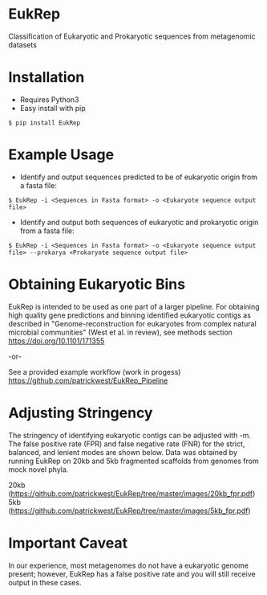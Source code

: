 # EukRep #
Classification of Eukaryotic and Prokaryotic sequences from metagenomic datasets

# Installation #
* Requires Python3
* Easy install with pip
```
$ pip install EukRep
```
# Example Usage #
* Identify and output sequences predicted to be of eukaryotic origin from a fasta file:
```
$ EukRep -i <Sequences in Fasta format> -o <Eukaryote sequence output file>
```
* Identify and output both sequences of eukaryotic and prokaryotic origin from a fasta file:
```
$ EukRep -i <Sequences in Fasta format> -o <Eukaryote sequence output file> --prokarya <Prokaryote sequence output file>
```

# Obtaining Eukaryotic Bins #

EukRep is intended to be used as one part of a larger pipeline. For obtaining high quality gene predictions and binning identified eukaryotic contigs as described in "Genome-reconstruction for eukaryotes from complex natural microbial communities" (West et al. in review), see methods section https://doi.org/10.1101/171355

-or-

See a provided example workflow (work in progess)
https://github.com/patrickwest/EukRep_Pipeline

# Adjusting Stringency #

The stringency of identifying eukaryotic contigs can be adjusted with -m. The false positive rate (FPR) and false negative rate (FNR) for the strict, balanced, and lenient modes are shown below. Data was obtained by running EukRep on 20kb and 5kb fragmented scaffolds from genomes from mock novel phyla.

20kb
(https://github.com/patrickwest/EukRep/tree/master/images/20kb_fpr.pdf)
5kb
(https://github.com/patrickwest/EukRep/tree/master/images/5kb_fpr.pdf)

# Important Caveat #

In our experience, most metagenomes do not have a eukaryotic genome present; however, EukRep has a false positive rate and you will still receive output in these cases. 

